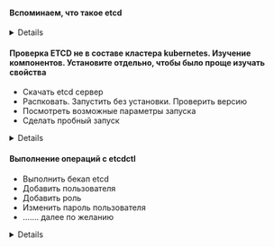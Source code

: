#### Вспоминаем, что такое etcd 
<details>
  * Отказоустойчивая система хранения данных ключ-значение
  Держать в нечетном количестве, ибо это кластер и ноды постоянно друг друга опрашивают.
  Рекомендуется минимум 5 нод
</details>

#### Проверка ETCD не в составе кластера kubernetes. Изучение компонентов. Установите отдельно, чтобы было проще изучать свойства
* Скачать etcd сервер
* Распковать. Запустить без установки. Проверить версию
* Посмотреть возможные параметры запуска
* Сделать пробный запуск
<details>
https://github.com/etcd-io/etcd/releases/tag/v3.5.1
``` bash
https://github.com/etcd-io/etcd/releases/download/v3.5.1/etcd-v3.5.1-linux-amd64.tar.gz
tar xvzf tar xvzf etcd-v3.5.1-linux-amd64.tar.gz
cd etcd-v3.5.1-linux-amd64/
./etcd --version
./etcd -h
# Если кластер уже установлен, то порты будут заняты, поэтому в качестве эксперимента меняйте порт. Данное упражнение исключительно для поверхностного понимания работы ETCD. В кластере он будет работать в виде набора подов со значениями по-умолчанию. "Отсылка на статические поды"
./etcd --listen-client-urls=http://localhost:2379 --advertise-client-urls=http://localhost:2379
```
</details>

#### Выполнение операций с etcdctl 
* Выполнить бекап etcd
* Добавить пользователя
* Добавить роль
* Изменить пароль пользователя
* ....... далее по желанию
<details>
``` bash
param="--cert=/etc/kubernetes/pki/etcd/server.crt  --key=/etc/kubernetes/pki/etcd/server.key --cacert=/etc/kubernetes/pki/etcd/ca.crt"
ETCDCTL_API=3 ./etcdctl $param snapshot save /data/backup
# Можно добавить с какой ноды снимаем бекап
ETCDCTL_API=3 ./etcdctl --endpoints https://192.168.145.28:2379 $param snapshot save /data/backup
# Add role
ETCDCTL_API=3 ./etcdctl $param role add testrole1
ETCDCTL_API=3 ./etcdctl $param role list
# Аналогично с пользователем
## Если у вас уже настроен кластер, то можно не качать etcd и утилиту etcdctl, а запускать напрямую из пода
kubectl exec etcd-master -n kube-system -- ETCDCTL_API=3 etcdctl -cacert /etc/kubernetes/pki/etcd/ca.crt --cert /etc/kubernetes/pki/etcd/server.crt  --key /etc/kubernetes/pki/etcd/server.key" 
```
</details>